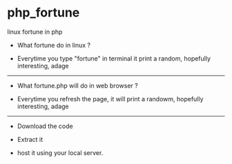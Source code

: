 # php_fortune
linux fortune in php

- What fortune do in linux ?

- Everytime you type "fortune" in terminal it print a random, hopefully interesting, adage

- - - - - - - - - - -

- What fortune.php will do in web browser ?

- Everytime you refresh the page, it will print a randowm, hopefully interesting, adage

- - - - - - - - - - -

- Download the code

- Extract it

- host it using your local server.


